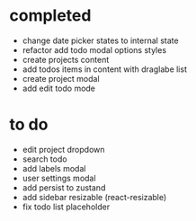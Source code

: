 # completed

- change date picker states to internal state
- refactor add todo modal options styles
- create projects content
- add todos items in content with draglabe list
- create project modal
- add edit todo mode

# to do

- edit project dropdown
- search todo
- add labels modal
- user settings modal
- add persist to zustand
- add sidebar resizable (react-resizable)
- fix todo list placeholder
